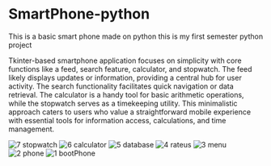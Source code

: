 # SmartPhone-python
This is a basic smart phone made on python this is my first semester python project


Tkinter-based smartphone application focuses on simplicity with core functions like a feed, search feature, calculator, and stopwatch. The feed likely displays updates or information, providing a central hub for user activity. The search functionality facilitates quick navigation or data retrieval. The calculator is a handy tool for basic arithmetic operations, while the stopwatch serves as a timekeeping utility. This minimalistic approach caters to users who value a straightforward mobile experience with essential tools for information access, calculations, and time management.


![7 stopwatch](https://github.com/bilalsaeed10b/SmartPhone-python/assets/143334946/47f87412-4e8d-41db-be53-e4752b015bef)
![6 calculator](https://github.com/bilalsaeed10b/SmartPhone-python/assets/143334946/4fc32418-94b2-43a0-bd8c-efad127d8f5d)
![5 database](https://github.com/bilalsaeed10b/SmartPhone-python/assets/143334946/0000f881-2555-4be0-8efc-35735cdd96cc)
![4 rateus](https://github.com/bilalsaeed10b/SmartPhone-python/assets/143334946/87eb4cb4-6b48-48b9-aae3-4d5d37ccba35)
![3 menu](https://github.com/bilalsaeed10b/SmartPhone-python/assets/143334946/eeeef82c-fd45-4c4b-a10b-296631b8a257)
![2 phone](https://github.com/bilalsaeed10b/SmartPhone-python/assets/143334946/9ecce731-cfb3-4e34-82e9-7d538c68ffdd)
![1 bootPhone](https://github.com/bilalsaeed10b/SmartPhone-python/assets/143334946/8c428ba4-8baf-42b5-a174-dab1393437f9)
